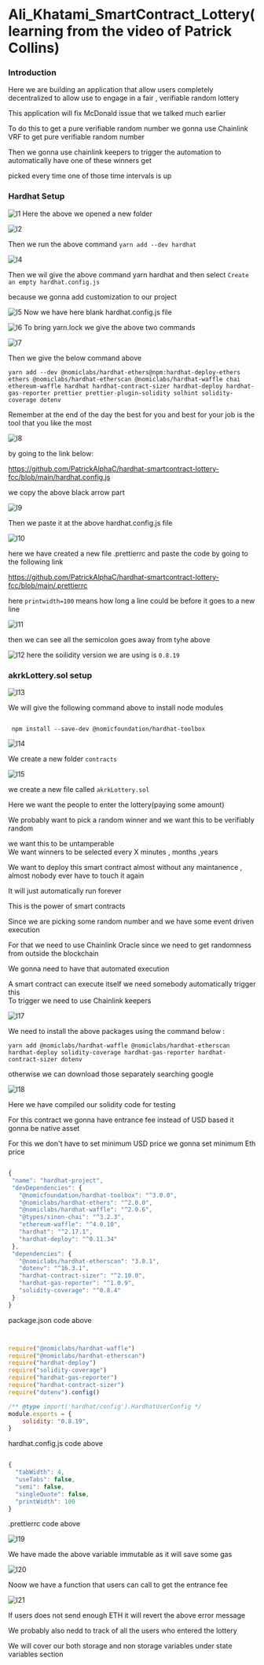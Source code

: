 # Ali_Khatami_SmartContract_Lottery(learning from the video of Patrick Collins)

### Introduction

Here we are building an application that allow users completely decentralized to allow use to engage in a fair , verifiable random lottery <br>

This application will fix McDonald issue that we talked much earlier <br>

To do this to get a pure verifiable random number we gonna use Chainlink VRF to get pure verifiable random number <br>

Then we gonna use chainlink keepers to trigger the automation to automatically have one of these winners get <br>

picked every time one of those time intervals is up <br>


### Hardhat Setup
![l1](https://github.com/C191068/Ali_Khatami_Lottery/assets/89090776/d673276a-9eb6-469e-b1e7-f9e8f4ba00bb)
Here the above we opened a new folder <br>

![l2](https://github.com/C191068/Ali_Khatami_Lottery/assets/89090776/0cdbcbaf-9b2a-4d0c-8e8e-958f59f09b0d)

Then we run the above command ```yarn add --dev hardhat``` <br>

![l4](https://github.com/C191068/Ali_Khatami_Lottery/assets/89090776/1aa9735d-d9fe-4c2e-a864-b7b5f3f2b943)

Then we wil give the above command yarn hardhat and then select ```Create an empty hardhat.config.js``` <br>

because we gonna add customization to our project <br>

![l5](https://github.com/C191068/Ali_Khatami_Lottery/assets/89090776/b4d45b17-3c54-4ecf-85f7-8c307e5ead55)
Now we have here blank hardhat.config.js file <br>

![l6](https://github.com/C191068/Ali_Khatami_Lottery/assets/89090776/07b858b6-7461-48e3-9506-bdf0f13420a5)
To bring yarn.lock we give the above two commands <br>

![l7](https://github.com/C191068/Ali_Khatami_Lottery/assets/89090776/ce37199a-fde8-4532-b282-ab7b27c0fe61)

Then we give the below command above <br>

```
yarn add --dev @nomiclabs/hardhat-ethers@npm:hardhat-deploy-ethers ethers @nomiclabs/hardhat-etherscan @nomiclabs/hardhat-waffle chai ethereum-waffle hardhat hardhat-contract-sizer hardhat-deploy hardhat-gas-reporter prettier prettier-plugin-solidity solhint solidity-coverage dotenv

```

Remember at the end of the day the best for you and best for your job is the tool that you like the most <br>


![l8](https://github.com/C191068/Ali_Khatami_Lottery/assets/89090776/3b5c8e59-84d8-4502-8a72-664e01138cf8)

by going to the link below:

https://github.com/PatrickAlphaC/hardhat-smartcontract-lottery-fcc/blob/main/hardhat.config.js

we copy the above black arrow part <br>

![l9](https://github.com/C191068/Ali_Khatami_Lottery/assets/89090776/5998adf0-3a3c-4b26-a767-07e08bac0a75)

Then we paste it at the above hardhat.config.js file <br>

![l10](https://github.com/C191068/Ali_Khatami_Lottery/assets/89090776/b7bff0ae-9319-42bd-bc01-19ab51911e4b)

here we have created a new file .prettierrc and paste the code by going to the following link <br>

https://github.com/PatrickAlphaC/hardhat-smartcontract-lottery-fcc/blob/main/.prettierrc <br>

here ```printwidth=100``` means how long a line could be before it goes to a new line <br>

![l11](https://github.com/C191068/Ali_Khatami_Lottery/assets/89090776/b1100afa-e926-4cff-9825-b43af282b5ac)

then we can see all the semicolon goes away from tyhe above <br>

![l12](https://github.com/C191068/Ali_Khatami_Lottery/assets/89090776/51d15a77-448a-4234-845a-e451f2156d4c)
here the soilidity version we are using is ```0.8.19``` <br>



### akrkLottery.sol setup

![l13](https://github.com/C191068/Ali_Khatami_Lottery/assets/89090776/35e443bc-9346-4fc4-b835-323e75c8a61a)

We will give the following command above to install node modules <br>

```

 npm install --save-dev @nomicfoundation/hardhat-toolbox

```


![l14](https://github.com/C191068/Ali_Khatami_Lottery/assets/89090776/2638a951-6a91-4bd0-a8bf-fe40013648dd)

We create a new folder ```contracts``` <br>


![l15](https://github.com/C191068/Ali_Khatami_Lottery/assets/89090776/e5a89c8b-63d9-4897-bd6f-949b53da5126)

we create a new file called ```akrkLottery.sol``` <br>

Here we want the people to enter the lottery(paying some amount) <br>

We probably want to pick a random winner and we want this to be verifiably random <br>

we want this to be untamperable <br>
We want winners to be selected every X minutes , months ,years <br>

We want to deploy this smart contract almost without any maintanence , almost nobody ever have to touch it again <br>

It will just automatically run forever <br>

This is the power of smart contracts <br>

Since we are picking some random number and we have some event driven execution <br>

For that we need to use Chainlink Oracle since we need to get randomness from outside the blockchain <br>

We gonna need to have that automated execution <br>

A smart contract can execute itself we need somebody automatically trigger this <br>
To trigger we need to use Chainlink keepers <br>


![l17](https://github.com/C191068/Ali_Khatami_Lottery/assets/89090776/3c0afffb-90e2-4015-ba42-d2409cf863e8)

We need to install the above packages using the command below :

```
yarn add @nomiclabs/hardhat-waffle @nomiclabs/hardhat-etherscan hardhat-deploy solidity-coverage hardhat-gas-reporter hardhat-contract-sizer dotenv

```

otherwise we can download those separately searching google <br>


![l18](https://github.com/C191068/Ali_Khatami_Lottery/assets/89090776/99f0078a-ac83-438e-9544-19dd670f6677)

Here we have compiled our solidity code for testing <br>

 For this contract we gonna  have entrance fee instead of USD based it gonna be native asset <br>

 For this we don't have to set minimum USD price we gonna set minimum Eth price <br>


 ```js

{
  "name": "hardhat-project",
  "devDependencies": {
    "@nomicfoundation/hardhat-toolbox": "^3.0.0",
    "@nomiclabs/hardhat-ethers": "^2.0.0",
    "@nomiclabs/hardhat-waffle": "^2.0.6",
    "@types/sinon-chai": "^3.2.3",
    "ethereum-waffle": "^4.0.10",
    "hardhat": "^2.17.1",
    "hardhat-deploy": "^0.11.34"
  },
  "dependencies": {
    "@nomiclabs/hardhat-etherscan": "3.0.1",
    "dotenv": "^16.3.1",
    "hardhat-contract-sizer": "^2.10.0",
    "hardhat-gas-reporter": "^1.0.9",
    "solidity-coverage": "^0.8.4"
  }
}

```

package.json code above


```js


require("@nomiclabs/hardhat-waffle")
require("@nomiclabs/hardhat-etherscan")
require("hardhat-deploy")
require("solidity-coverage")
require("hardhat-gas-reporter")
require("hardhat-contract-sizer")
require("dotenv").config()

/** @type import('hardhat/config').HardhatUserConfig */
module.exports = {
    solidity: "0.8.19",
}


```

hardhat.config.js code above 




```js

{
  "tabWidth": 4,
  "useTabs": false,
  "semi": false,
  "singleQuote": false,
  "printWidth": 100
}

```

.prettierrc code above


![l19](https://github.com/C191068/Ali_Khatami_Lottery/assets/89090776/f9102241-7c79-4663-9a0a-186ca7817515)

We have made the above variable immutable as it will save some gas <br>


![l20](https://github.com/C191068/Ali_Khatami_Lottery/assets/89090776/d7833958-98e6-4ce7-bb45-ffa9c76f6da1)

Noow we have a function that users can call to get the entrance fee <br>

![l21](https://github.com/C191068/Ali_Khatami_Lottery/assets/89090776/9add38e7-2ba8-473f-87f2-f39ce281c087)

If users does not send enough ETH it will revert the above error message <br>


We probably also nedd to track of all the users who entered the lottery <br>

We will cover our both storage and non storage variables under state variables section <br>
























